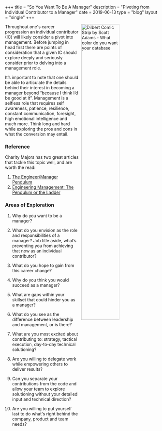 +++
title = "So You Want To Be A Manager"
description = "Pivoting from Individual Contributor to a Manager"
date = 2019-06-13
type = "blog"
layout = "single"
+++

<a href="https://dilbert.com/strip/1995-11-17"><img src="/blog/dlibert-database-color.gif" style="float: right; margin-left:8px; height: auto; width: 50%;" alt="Dilbert Comic Strip by Scott Adams - What color do you want your database" /></a>

Throughout one's career progression an individual contributor (IC) will likely consider a pivot into management.  Before jumping in head first there are points of consideration that a given IC should explore deeply and seriously consider prior to delving into a management role.

It’s important to note that one should be able to articulate the details behind their interest in becoming a manager beyond “because I think I’d be good at it”.  Management is a selfless role that requires self awareness, patience, resilience, constant communication, foresight, high emotional intelligence and much more.  Think long and hard while exploring the pros and cons in what the conversion may entail.

### Reference

Charity Majors has two great articles that tackle this topic well, and are worth the read:

1. [The Engineer/Manager Pendulum](https://charity.wtf/2017/05/11/the-engineer-manager-pendulum/)
1. [Engineering Management: The Pendulum or the Ladder](https://charity.wtf/2019/01/04/engineering-management-the-pendulum-or-the-ladder/)

### Areas of Exploration
1. Why do you want to be a manager?

1. What do you envision as the role and responsibilities of a manager?  Job title aside, what’s preventing you from achieving that now as an individual contributor?

1. What do you hope to gain from this career change?

1. Why do you think you would succeed as a manager?

1. What are gaps within your skillset that could hinder you as a manager?

1. What do you see as the difference between leadership and management, or is there?

1. What are you most excited about contributing to: strategy, tactical execution, day-to-day technical solutioning?

1. Are you willing to delegate work while empowering others to deliver results?

1. Can you separate your contributions from the code and allow your team to explore solutioning without your detailed input and technical direction?

1. Are you willing to put yourself last to do what's right behind the company, product and team needs?
